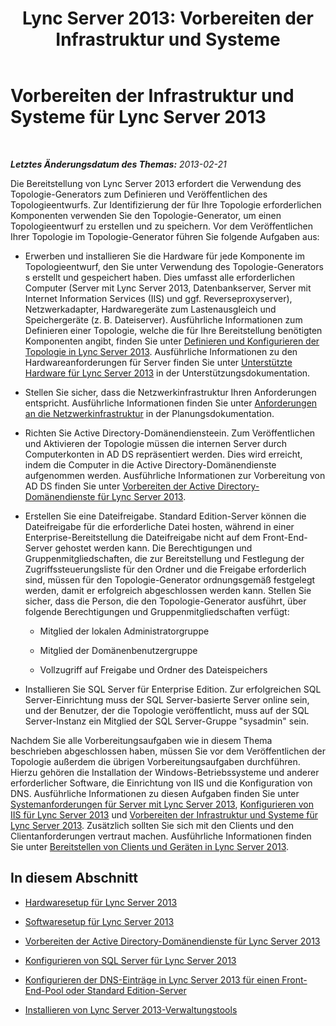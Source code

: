 ﻿---
title: 'Lync Server 2013: Vorbereiten der Infrastruktur und Systeme'
TOCTitle: Vorbereiten der Infrastruktur und Systeme
ms:assetid: 1254ee38-0679-4714-b293-1050f107c158
ms:mtpsurl: https://technet.microsoft.com/de-de/library/Gg398205(v=OCS.15)
ms:contentKeyID: 49293234
ms.date: 05/19/2016
mtps_version: v=OCS.15
ms.translationtype: HT
---

# Vorbereiten der Infrastruktur und Systeme für Lync Server 2013

 

_**Letztes Änderungsdatum des Themas:** 2013-02-21_

Die Bereitstellung von Lync Server 2013 erfordert die Verwendung des Topologie-Generators zum Definieren und Veröffentlichen des Topologieentwurfs. Zur Identifizierung der für Ihre Topologie erforderlichen Komponenten verwenden Sie den Topologie-Generator, um einen Topologieentwurf zu erstellen und zu speichern. Vor dem Veröffentlichen Ihrer Topologie im Topologie-Generator führen Sie folgende Aufgaben aus:

  - Erwerben und installieren Sie die Hardware für jede Komponente im Topologieentwurf, den Sie unter Verwendung des Topologie-Generators s erstellt und gespeichert haben. Dies umfasst alle erforderlichen Computer (Server mit Lync Server 2013, Datenbankserver, Server mit Internet Information Services (IIS) und ggf. Reverseproxyserver), Netzwerkadapter, Hardwaregeräte zum Lastenausgleich und Speichergeräte (z. B. Dateiserver). Ausführliche Informationen zum Definieren einer Topologie, welche die für Ihre Bereitstellung benötigten Komponenten angibt, finden Sie unter [Definieren und Konfigurieren der Topologie in Lync Server 2013](lync-server-2013-defining-and-configuring-the-topology.md). Ausführliche Informationen zu den Hardwareanforderungen für Server finden Sie unter [Unterstützte Hardware für Lync Server 2013](lync-server-2013-supported-hardware.md) in der Unterstützungsdokumentation.

  - Stellen Sie sicher, dass die Netzwerkinfrastruktur Ihren Anforderungen entspricht. Ausführliche Informationen finden Sie unter [Anforderungen an die Netzwerkinfrastruktur](lync-server-2013-network-infrastructure-requirements.md) in der Planungsdokumentation.

  - Richten Sie Active Directory-Domänendiensteein. Zum Veröffentlichen und Aktivieren der Topologie müssen die internen Server durch Computerkonten in AD DS repräsentiert werden. Dies wird erreicht, indem die Computer in die Active Directory-Domänendienste aufgenommen werden. Ausführliche Informationen zur Vorbereitung von AD DS finden Sie unter [Vorbereiten der Active Directory-Domänendienste für Lync Server 2013](lync-server-2013-preparing-active-directory-domain-services.md).

  - Erstellen Sie eine Dateifreigabe. Standard Edition-Server können die Dateifreigabe für die erforderliche Datei hosten, während in einer Enterprise-Bereitstellung die Dateifreigabe nicht auf dem Front-End-Server gehostet werden kann. Die Berechtigungen und Gruppenmitgliedschaften, die zur Bereitstellung und Festlegung der Zugriffssteuerungsliste für den Ordner und die Freigabe erforderlich sind, müssen für den Topologie-Generator ordnungsgemäß festgelegt werden, damit er erfolgreich abgeschlossen werden kann. Stellen Sie sicher, dass die Person, die den Topologie-Generator ausführt, über folgende Berechtigungen und Gruppenmitgliedschaften verfügt:
    
      - Mitglied der lokalen Administratorgruppe
    
      - Mitglied der Domänenbenutzergruppe
    
      - Vollzugriff auf Freigabe und Ordner des Dateispeichers

  - Installieren Sie SQL Server für Enterprise Edition. Zur erfolgreichen SQL Server-Einrichtung muss der SQL Server-basierte Server online sein, und der Benutzer, der die Topologie veröffentlicht, muss auf der SQL Server-Instanz ein Mitglied der SQL Server-Gruppe "sysadmin" sein.

Nachdem Sie alle Vorbereitungsaufgaben wie in diesem Thema beschrieben abgeschlossen haben, müssen Sie vor dem Veröffentlichen der Topologie außerdem die übrigen Vorbereitungsaufgaben durchführen. Hierzu gehören die Installation der Windows-Betriebssysteme und anderer erforderlicher Software, die Einrichtung von IIS und die Konfiguration von DNS. Ausführliche Informationen zu diesen Aufgaben finden Sie unter [Systemanforderungen für Server mit Lync Server 2013](lync-server-2013-system-requirements-for-servers-running-lync-server-2013.md), [Konfigurieren von IIS für Lync Server 2013](lync-server-2013-configure-iis.md) und [Vorbereiten der Infrastruktur und Systeme für Lync Server 2013](lync-server-2013-preparing-the-infrastructure-and-systems.md). Zusätzlich sollten Sie sich mit den Clients und den Clientanforderungen vertraut machen. Ausführliche Informationen finden Sie unter [Bereitstellen von Clients und Geräten in Lync Server 2013](lync-server-2013-deploying-clients-and-devices.md).

## In diesem Abschnitt

  - [Hardwaresetup für Lync Server 2013](lync-server-2013-hardware-setup.md)

  - [Softwaresetup für Lync Server 2013](lync-server-2013-software-setup.md)

  - [Vorbereiten der Active Directory-Domänendienste für Lync Server 2013](lync-server-2013-preparing-active-directory-domain-services.md)

  - [Konfigurieren von SQL Server für Lync Server 2013](lync-server-2013-configure-sql-server-for-lync-server.md)

  - [Konfigurieren der DNS-Einträge in Lync Server 2013 für einen Front-End-Pool oder Standard Edition-Server](lync-server-2013-configure-dns-records-for-a-front-end-pool-or-standard-edition-server.md)

  - [Installieren von Lync Server 2013-Verwaltungstools](lync-server-2013-install-lync-server-administrative-tools.md)

